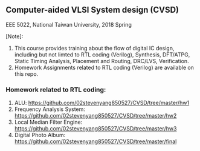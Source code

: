 ## Computer-aided VLSI System design (CVSD) 
EEE 5022, National Taiwan University, 2018 Spring  

[Note]:
1. This course provides training about the flow of digital IC design, including but not limted to RTL coding (Verilog), Synthesis, DFT/ATPG, Static Timing Analysis, Placement and Routing, DRC/LVS, Verification.  
2. Homework Assignments related to RTL coding (Verilog) are available on this repo.

### Homework related to RTL coding:  
1. ALU: https://github.com/02stevenyang850527/CVSD/tree/master/hw1
2. Frequency Analysis System: https://github.com/02stevenyang850527/CVSD/tree/master/hw2
3. Local Median Filter Engine: https://github.com/02stevenyang850527/CVSD/tree/master/hw3
4. Digital Photo Album: https://github.com/02stevenyang850527/CVSD/tree/master/final

